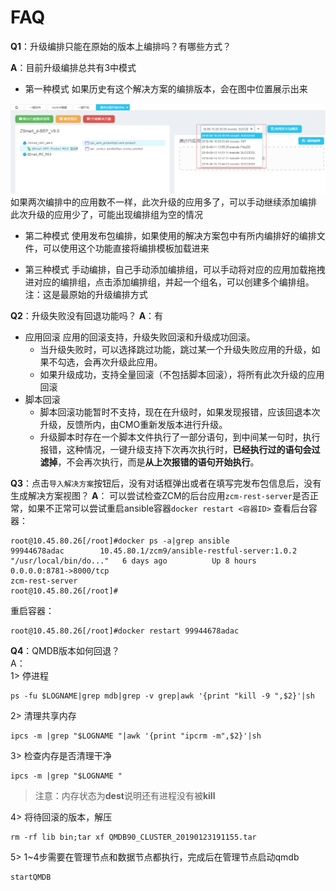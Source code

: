 # FAQ
**Q1**：升级编排只能在原始的版本上编排吗？有哪些方式？

**A**：目前升级编排总共有3中模式
* 第一种模式
如果历史有这个解决方案的编排版本，会在图中位置展示出来

![](/yi-jian-sheng-ji/faq-bian-pai-1.png)
如果两次编排中的应用数不一样，此次升级的应用多了，可以手动继续添加编排
此次升级的应用少了，可能出现编排组为空的情况

* 第二种模式
使用发布包编排，如果使用的解决方案包中有所内编排好的编排文件，可以使用这个功能直接将编排模板加载进来

* 第三种模式
手动编排，自己手动添加编排组，可以手动将对应的应用加载拖拽进对应的编排组，点击添加编排组，并起一个组名，可以创建多个编排组。注：这是最原始的升级编排方式

**Q2**：升级失败没有回退功能吗？
**A**：有
* 应用回滚
  应用的回滚支持，升级失败回滚和升级成功回滚。
    * 当升级失败时，可以选择跳过功能，跳过某一个升级失败应用的升级，如果不勾选，会再次升级此应用。
    * 如果升级成功，支持全量回滚（不包括脚本回滚），将所有此次升级的应用回滚
* 脚本回滚
  * 脚本回滚功能暂时不支持，现在在升级时，如果发现报错，应该回退本次升级，反馈所内，由CMO重新发版本进行升级。
  * 升级脚本时存在一个脚本文件执行了一部分语句，到中间某一句时，执行报错，这种情况，一键升级支持下次再次执行时，**已经执行过的语句会过滤掉**，不会再次执行，而是**从上次报错的语句开始执行**。

**Q3**：点击`导入解决方案`按钮后，没有对话框弹出或者在填写完发布包信息后，没有生成解决方案视图？
**A**： 可以尝试检查ZCM的后台应用`zcm-rest-server`是否正常，如果不正常可以尝试重启ansible容器`docker restart <容器ID>`
查看后台容器：

```
root@10.45.80.26[/root]#docker ps -a|grep ansible
99944678adac        10.45.80.1/zcm9/ansible-restful-server:1.0.2                                                                "/usr/local/bin/do..."   6 days ago          Up 8 hours                  0.0.0.0:8781->8000/tcp                                                                       zcm-rest-server
root@10.45.80.26[/root]#
```

重启容器：

```
root@10.45.80.26[/root]#docker restart 99944678adac
```


**Q4**：QMDB版本如何回退？  
A：  
1&gt; 停进程

```
ps -fu $LOGNAME|grep mdb|grep -v grep|awk '{print "kill -9 ",$2}'|sh
```

2&gt; 清理共享内存

```
ipcs -m |grep "$LOGNAME "|awk '{print "ipcrm -m",$2}'|sh
```

3&gt; 检查内存是否清理干净

```
ipcs -m |grep "$LOGNAME "
```
> 注意：内存状态为**dest**说明还有进程没有被**kill**

4&gt; 将待回滚的版本，解压

```
rm -rf lib bin;tar xf QMDB90_CLUSTER_20190123191155.tar
```

5&gt; 1~4步需要在管理节点和数据节点都执行，完成后在管理节点启动qmdb

```
startQMDB
```













